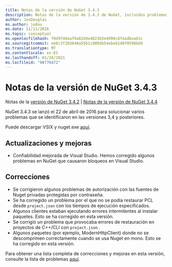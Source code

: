 ```yaml
---
title: Notas de la versión de NuGet 3.4.3
description: Notas de la versión de 3.4.3 de NuGet, incluidos problemas conocidos, correcciones de errores, características agregadas y DCR.
author: JonDouglas
ms.author: jodou
ms.date: 11/11/2016
ms.topic: conceptual
ms.openlocfilehash: f0d9740aaf0a82b9e4023b5e4990c8f4adbea63c
ms.sourcegitcommit: ee6c3f203648a5561c809db54ebeb1d0f0598b68
ms.translationtype: MT
ms.contentlocale: es-ES
ms.lasthandoff: 01/26/2021
ms.locfileid: "98776472"
---
```

# <a name="nuget-343-release-notes"></a>Notas de la versión de NuGet 3.4.3

Notas de la [versión de NuGet 3.4.2](../release-notes/nuget-3.4.2.md)  |  [Notas de la versión de NuGet 3.4.4](../release-notes/nuget-3.4.4.md)

NuGet 3.4.3 se lanzó el 22 de abril de 2016 para solucionar varios problemas que se identificaron en las versiones 3,4 y posteriores.

Puede descargar VSIX y nuget.exe [aquí](https://dist.nuget.org/index.html).

## <a name="updates-and-improvements"></a>Actualizaciones y mejoras

* Confiabilidad mejorada de Visual Studio. Hemos corregido algunos problemas en NuGet que causaron bloqueos en Visual Studio.

## <a name="fixes"></a>Correcciones

* Se corrigieron algunos problemas de autorización con las fuentes de Nuget privadas protegidas por contraseña.
* Se ha corregido un problema por el que no se podía restaurar PCL desde `project.json` con los tiempos de ejecución especificados.
* Algunos clientes estaban ejecutando errores intermitentes al instalar paquetes. Esto se ha corregido en esta versión.
* Se corrigió un problema que provocaba errores de restauración en proyectos de C++/CLI con `project.json` .
* Algunos paquetes (por ejemplo, ModernHttpClient) donde no se descomprimen correctamente cuando se usa Nuget en mono. Esto se ha corregido en esta versión.

Para obtener una lista completa de correcciones y mejoras en esta versión, consulte la lista de problemas [aquí](https://github.com/NuGet/Home/issues?q=is%3Aissue+milestone%3A3.4.3+is%3Aclosed).